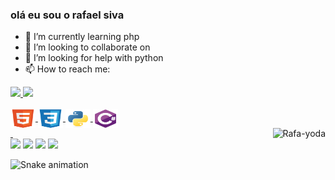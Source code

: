 ### olá eu sou o rafael siva 
- 🌱 I’m currently learning php
- 👯 I’m looking to collaborate on <front-end/>
- 🤔 I’m looking for help with python
- 📫 How to reach me: 
<div><a href="https://github.com/rafaSilva22">
  <img height="180em" src="https://github-readme-stats.vercel.app/api?username=rafasilva22&show_icons=true&theme=dark&include_all_commits=true&count_private=true"/> <img height="180em" src="https://github-readme-stats.vercel.app/api/top-langs/?username=rafaelsilva&layout=compact&langs_count=7&theme=dark"/>
 
   <div style="display: inline_block"><br>
  <img align="center" alt="Rafa-HTML" height="30" width="40" src="https://raw.githubusercontent.com/devicons/devicon/master/icons/html5/html5-original.svg">
  <img align="center" alt="Rafa-CSS" height="30" width="40" src="https://raw.githubusercontent.com/devicons/devicon/master/icons/css3/css3-original.svg">
  <img align="center" alt="Rafa-Python" height="30" width="40" src="https://raw.githubusercontent.com/devicons/devicon/master/icons/python/python-original.svg">
  <img align="center" alt="Rafa-Csharp" height="30" width="40" src="https://raw.githubusercontent.com/devicons/devicon/master/icons/csharp/csharp-original.svg">
  <img<div style="display: inline_block"><br>
    <img align="right" alt="Rafa-yoda" src="https://media1.tenor.com/images/bc39a4cab3312c6bf63573f2a2bb3c00/tenor.gif?itemid=7943815">

     
 <div>
  <a href="https://www.youtube.com/channel/UCXe0-Dil7hevW_Pz57YTB9g" target="_blank"><img src="https://img.shields.io/badge/YouTube-FF0000?style=for-the-badge&logo=youtube&logoColor=white" target="_blank"></a>
  <a href="https://www.instagram.com/raphael.silva_oficial/" target="_blank"><img src="https://img.shields.io/badge/-Instagram-%23E4405F?style=for-the-badge&logo=instagram&logoColor=white" target="_blank"></a>
  <a href = "zoioverd089@gmail.com"><img src="https://img.shields.io/badge/-Gmail-%23333?style=for-the-badge&logo=gmail&logoColor=white" target="_blank"></a>
  <a href="https://www.linkedin.com/in/raphael-silva-66854918b/" target="_blank"><img src="https://img.shields.io/badge/-LinkedIn-%230077B5?style=for-the-badge&logo=linkedin&logoColor=white" target="_blank"></a> 

   
![Snake animation](https://github.com/rafaSilva22/rafaSilva22/open-acont/blob/main/.github/workflows/snake.yml)
   
</div>
